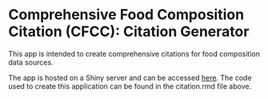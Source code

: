 # Comprehensive Food Composition Citation (CFCC): Citation Generator
This app is intended to create comprehensive citations for food composition data sources.

The app is hosted on a Shiny server and can be accessed [here](https://nutrientinstitute.shinyapps.io/citation/). The code used to create this application can be found in the citation.rmd file above. 
